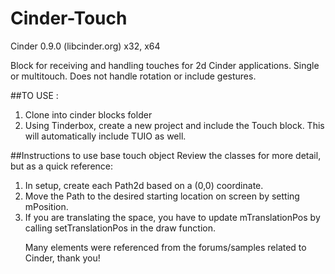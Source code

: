 Cinder-Touch 
============
Cinder 0.9.0 (libcinder.org)
x32, x64

Block for receiving and handling touches for 2d Cinder applications. Single or multitouch. Does not handle rotation or include gestures. 

##TO USE :
<ol>
<li>Clone into cinder blocks folder</li>
<li>Using Tinderbox, create a new project and include the Touch block. This will automatically include TUIO as well.</li>
</ol>

##Instructions to use base touch object
Review the classes for more detail, but as a quick reference:
<ol>
<li>In setup, create each Path2d based on a (0,0) coordinate.</li>
<li>Move the Path to the desired starting location on screen by setting mPosition.</li>
<li>If you are translating the space, you have to update mTranslationPos by calling setTranslationPos in the draw function.</li>

Many elements were referenced from the forums/samples related to Cinder, thank you! 
